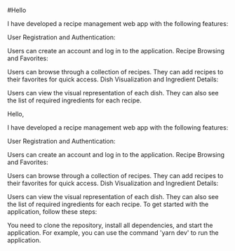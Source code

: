 #Hello

I have developed a recipe management web app with the following features:

User Registration and Authentication:

Users can create an account and log in to the application.
Recipe Browsing and Favorites:

Users can browse through a collection of recipes.
They can add recipes to their favorites for quick access.
Dish Visualization and Ingredient Details:

Users can view the visual representation of each dish.
They can also see the list of required ingredients for each recipe.


Hello,

I have developed a recipe management web app with the following features:

User Registration and Authentication:

Users can create an account and log in to the application.
Recipe Browsing and Favorites:

Users can browse through a collection of recipes.
They can add recipes to their favorites for quick access.
Dish Visualization and Ingredient Details:

Users can view the visual representation of each dish.
They can also see the list of required ingredients for each recipe.
To get started with the application, follow these steps:

You need to clone the repository, install all dependencies, and start the application. For example, you can use the command 'yarn dev' to run the application.
